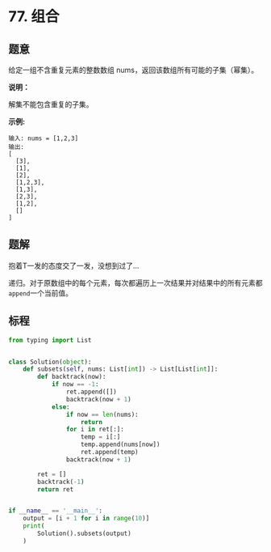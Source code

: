 # 77. 组合

## 题意

给定一组不含重复元素的整数数组 nums，返回该数组所有可能的子集（幂集）。

**说明：**

解集不能包含重复的子集。

**示例:**
```
输入: nums = [1,2,3]
输出:
[
  [3],
  [1],
  [2],
  [1,2,3],
  [1,3],
  [2,3],
  [1,2],
  []
]
```
## 题解

抱着T一发的态度交了一发，没想到过了...

递归。对于原数组中的每个元素，每次都遍历上一次结果并对结果中的所有元素都`append`一个当前值。

## 标程

```python
from typing import List


class Solution(object):
    def subsets(self, nums: List[int]) -> List[List[int]]:
        def backtrack(now):
            if now == -1:
                ret.append([])
                backtrack(now + 1)
            else:
                if now == len(nums):
                    return
                for i in ret[:]:
                    temp = i[:]
                    temp.append(nums[now])
                    ret.append(temp)
                backtrack(now + 1)

        ret = []
        backtrack(-1)
        return ret


if __name__ == '__main__':
    output = [i + 1 for i in range(10)]
    print(
        Solution().subsets(output)
    )

```
